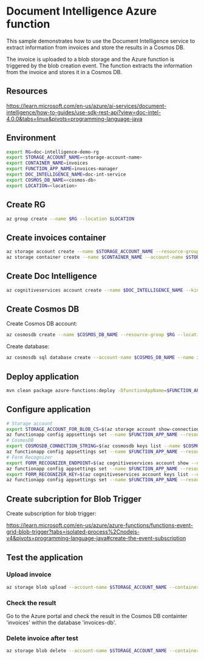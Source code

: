 # Document Intelligence Azure function

This sample demonstrates how to use the Document Intelligence service to extract information from invoices and store the results in a Cosmos DB.

The invoice is uploaded to a blob storage and the Azure function is triggered by the blob creation event. The function extracts the information from the invoice and stores it in a Cosmos DB.

## Resources

https://learn.microsoft.com/en-us/azure/ai-services/document-intelligence/how-to-guides/use-sdk-rest-api?view=doc-intel-4.0.0&tabs=linux&pivots=programming-language-java

## Environment 

```bash
export RG=doc-intelligence-demo-rg
export STORAGE_ACCOUNT_NAME=<storage-account-name>
export CONTAINER_NAME=invoices
export FUNCTION_APP_NAME=invoices-manager
export DOC_INTELLIGENCE_NAME=doc-int-service
export COSMOS_DB_NAME=<cosmos-db>
export LOCATION=<location>
```

## Create RG

```bash
az group create --name $RG --location $LOCATION
```

## Create invoices container 

```bash
az storage account create --name $STORAGE_ACCOUNT_NAME --resource-group $RG --location $LOCATION --sku "Standard_LRS"  
az storage container create --name $CONTAINER_NAME --account-name $STORAGE_ACCOUNT_NAME 
```

## Create Doc Intelligence

```bash
az cognitiveservices account create --name $DOC_INTELLIGENCE_NAME --kind FormRecognizer --sku F0 --location $LOCATION --resource-group $RG --yes
```

## Create Cosmos DB

Create Cosmos DB account:

```bash
az cosmosdb create --name $COSMOS_DB_NAME --resource-group $RG --locations regionName=$LOCATION failoverPriority=0 isZoneRedundant=False --default-consistency-level Eventual 
```

Create database:

```bash
az cosmosdb sql database create --account-name $COSMOS_DB_NAME --name invoices-db --resource-group $RG
```

## Deploy application 

```bash
mvn clean package azure-functions:deploy -DfunctionAppName=$FUNCTION_APP_NAME -DresourceGroup=$RG -Dlocation=$LOCATION
```

## Configure application

```bash
# Storage account
export STORAGE_ACCOUNT_FOR_BLOB_CS=$(az storage account show-connection-string --name $STORAGE_ACCOUNT_NAME --resource-group $RG --output tsv | cut -d ';' -f 1-4)
az functionapp config appsettings set --name $FUNCTION_APP_NAME --resource-group $RG --settings "AzureWebJobs"$STORAGE_ACCOUNT_NAME"="$STORAGE_ACCOUNT_FOR_BLOB_CS
# CosmosDB
export COSMOSDB_CONNECTION_STRING=$(az cosmosdb keys list --name $COSMOS_DB_NAME --resource-group $RG --type connection-strings --query connectionStrings[0].connectionString --output tsv)
az functionapp config appsettings set --name $FUNCTION_APP_NAME --resource-group $RG --settings "CosmosDBConnectionString"="$COSMOSDB_CONNECTION_STRING"
# Form Recognizer
export FORM_RECOGNIZER_ENDPOINT=$(az cognitiveservices account show --name $DOC_INTELLIGENCE_NAME --resource-group $RG --query properties.endpoints.FormRecognizer --output tsv)
az functionapp config appsettings set --name $FUNCTION_APP_NAME --resource-group $RG --settings "FR_ENDPOINT"="$FORM_RECOGNIZER_ENDPOINT"
export FORM_RECOGNIZER_KEY=$(az cognitiveservices account keys list --name $DOC_INTELLIGENCE_NAME --resource-group $RG --query key1 --output tsv)
az functionapp config appsettings set --name $FUNCTION_APP_NAME --resource-group $RG --settings "FR_KEY"="$FORM_RECOGNIZER_KEY"
```

## Create subcription for Blob Trigger

Create subscription for blob trigger:

https://learn.microsoft.com/en-us/azure/azure-functions/functions-event-grid-blob-trigger?tabs=isolated-process%2Cnodejs-v4&pivots=programming-language-java#create-the-event-subscription

## Test the application

### Upload invoice

```bash
az storage blob upload --account-name $STORAGE_ACCOUNT_NAME --container-name $CONTAINER_NAME --file ./invoices/invoice.pdf
```

### Check the result

Go to the Azure portal and check the result in the Cosmos DB containter 'invoices' within the database 'invoices-db'.

### Delete invoice after test

```bash
az storage blob delete --account-name $STORAGE_ACCOUNT_NAME --container-name $CONTAINER_NAME --name invoice.pdf
```